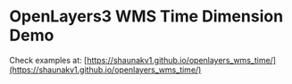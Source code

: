# OpenLayers3 WMS Time Dimension Demo


Check examples at: 
[https://shaunakv1.github.io/openlayers_wms_time/](https://shaunakv1.github.io/openlayers_wms_time/)
